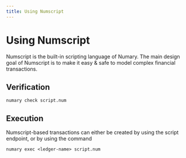 ```yaml
---
title: Using Numscript
---
```


# Using Numscript
Numscript is the built-in scripting language of Numary. The main design goal of Numscript is to make it easy & safe to model complex financial transactions.

## Verification
```shell
numary check script.num
```
## Execution
Numscript-based transactions can either be created by using the script endpoint, or by using the command 
```shell
numary exec <ledger-name> script.num
```
